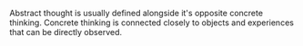 
Abstract thought is usually defined alongside it's opposite concrete thinking.
Concrete thinking is connected closely to objects and experiences that can be directly observed.
